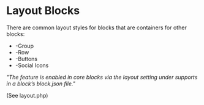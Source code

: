 # Layout Blocks

There are common layout styles for blocks that are containers for other blocks:

* -Group
* -Row
* -Buttons
* -Social Icons

_"The feature is enabled in core blocks via the layout setting under supports in a block’s block.json file."_

(See layout.php)